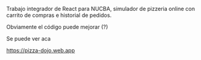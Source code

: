 Trabajo integrador de React para NUCBA, simulador de pizzeria online con carrito de compras e historial de pedidos.

Obviamente el código puede mejorar (?)

Se puede ver aca

https://pizza-dojo.web.app
